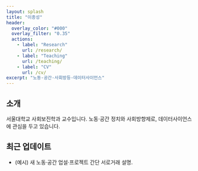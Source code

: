 ```yaml
---
layout: splash
title: "이종성"
header:
  overlay_color: "#000"
  overlay_filter: "0.35"
  actions:
    - label: "Research"
      url: /research/
    - label: "Teaching"
      url: /teaching/
    - label: "CV"
      url: /cv/
excerpt: "노동·공간·사회방등·데이터사이언스"
---
```


## 소개

서울대학교 사회보진학과 교수입니다. 노동·공간 정치와 사회방향제로, 데이터사이언스에 관심을 두고 있습니다.

## 최근 업데이트

- (예시) 새 노동·공간 업설·프로젝트 간단 서로거래 설명.

